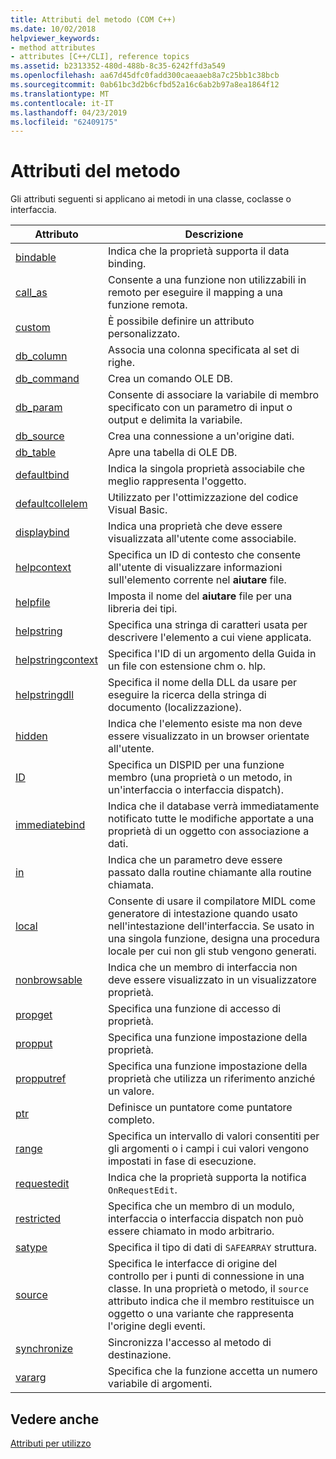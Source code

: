 ```yaml
---
title: Attributi del metodo (COM C++)
ms.date: 10/02/2018
helpviewer_keywords:
- method attributes
- attributes [C++/CLI], reference topics
ms.assetid: b2313352-480d-488b-8c35-6242ffd3a549
ms.openlocfilehash: aa67d45dfc0fadd300caeaaeb8a7c25bb1c38bcb
ms.sourcegitcommit: 0ab61bc3d2b6cfbd52a16c6ab2b97a8ea1864f12
ms.translationtype: MT
ms.contentlocale: it-IT
ms.lasthandoff: 04/23/2019
ms.locfileid: "62409175"
---
```

# <a name="method-attributes"></a>Attributi del metodo

Gli attributi seguenti si applicano ai metodi in una classe, coclasse o interfaccia.

|Attributo|Descrizione|
|---------------|-----------------|
|[bindable](bindable.md)|Indica che la proprietà supporta il data binding.|
|[call_as](call-as.md)|Consente a una funzione non utilizzabili in remoto per eseguire il mapping a una funzione remota.|
|[custom](custom-cpp.md)|È possibile definire un attributo personalizzato.|
|[db_column](db-column.md)|Associa una colonna specificata al set di righe.|
|[db_command](db-command.md)|Crea un comando OLE DB.|
|[db_param](db-param.md)|Consente di associare la variabile di membro specificato con un parametro di input o output e delimita la variabile.|
|[db_source](db-source.md)|Crea una connessione a un'origine dati.|
|[db_table](db-table.md)|Apre una tabella di OLE DB.|
|[defaultbind](defaultbind.md)|Indica la singola proprietà associabile che meglio rappresenta l'oggetto.|
|[defaultcollelem](defaultcollelem.md)|Utilizzato per l'ottimizzazione del codice Visual Basic.|
|[displaybind](displaybind.md)|Indica una proprietà che deve essere visualizzata all'utente come associabile.|
|[helpcontext](helpcontext.md)|Specifica un ID di contesto che consente all'utente di visualizzare informazioni sull'elemento corrente nel **aiutare** file.|
|[helpfile](helpfile.md)|Imposta il nome del **aiutare** file per una libreria dei tipi.|
|[helpstring](helpstring.md)|Specifica una stringa di caratteri usata per descrivere l'elemento a cui viene applicata.|
|[helpstringcontext](helpstringcontext.md)|Specifica l'ID di un argomento della Guida in un file con estensione chm o. hlp.|
|[helpstringdll](helpstringdll.md)|Specifica il nome della DLL da usare per eseguire la ricerca della stringa di documento (localizzazione).|
|[hidden](hidden.md)|Indica che l'elemento esiste ma non deve essere visualizzato in un browser orientate all'utente.|
|[ID](id.md)|Specifica un DISPID per una funzione membro (una proprietà o un metodo, in un'interfaccia o interfaccia dispatch).|
|[immediatebind](immediatebind.md)|Indica che il database verrà immediatamente notificato tutte le modifiche apportate a una proprietà di un oggetto con associazione a dati.|
|[in](in-cpp.md)|Indica che un parametro deve essere passato dalla routine chiamante alla routine chiamata.|
|[local](local-cpp.md)|Consente di usare il compilatore MIDL come generatore di intestazione quando usato nell'intestazione dell'interfaccia. Se usato in una singola funzione, designa una procedura locale per cui non gli stub vengono generati.|
|[nonbrowsable](nonbrowsable.md)|Indica che un membro di interfaccia non deve essere visualizzato in un visualizzatore proprietà.|
|[propget](propget.md)|Specifica una funzione di accesso di proprietà.|
|[propput](propput.md)|Specifica una funzione impostazione della proprietà.|
|[propputref](propputref.md)|Specifica una funzione impostazione della proprietà che utilizza un riferimento anziché un valore.|
|[ptr](ptr.md)|Definisce un puntatore come puntatore completo.|
|[range](range-cpp.md)|Specifica un intervallo di valori consentiti per gli argomenti o i campi i cui valori vengono impostati in fase di esecuzione.|
|[requestedit](requestedit.md)|Indica che la proprietà supporta la notifica `OnRequestEdit`.|
|[restricted](restricted.md)|Specifica che un membro di un modulo, interfaccia o interfaccia dispatch non può essere chiamato in modo arbitrario.|
|[satype](satype.md)|Specifica il tipo di dati di `SAFEARRAY` struttura.|
|[source](source-cpp.md)|Specifica le interfacce di origine del controllo per i punti di connessione in una classe. In una proprietà o metodo, il `source` attributo indica che il membro restituisce un oggetto o una variante che rappresenta l'origine degli eventi.|
|[synchronize](synchronize.md)|Sincronizza l'accesso al metodo di destinazione.|
|[vararg](vararg.md)|Specifica che la funzione accetta un numero variabile di argomenti.|

## <a name="see-also"></a>Vedere anche

[Attributi per utilizzo](attributes-by-usage.md)